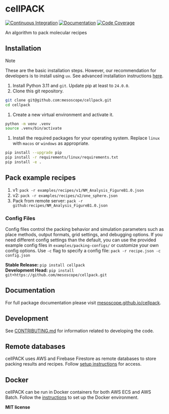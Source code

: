 # cellPACK

[![Continuous Integration](https://github.com/mesoscope/cellpack/actions/workflows/ci.yml/badge.svg)](https://github.com/mesoscope/cellpack/actions/workflows/ci.yml)
[![Documentation](https://github.com/mesoscope/cellpack/workflows/Documentation/badge.svg)](https://mesoscope.github.io/cellpack/)
[![Code Coverage](https://codecov.io/gh/mesoscope/cellpack/branch/main/graph/badge.svg)](https://codecov.io/gh/mesoscope/cellpack)

An algorithm to pack molecular recipes

## Installation

> [!NOTE]
> These are the basic installation steps. However, our recommendation for developers is to install using `uv`. See advanced installation instructions [here](./docs/INSTALLATION.md).

1. Install Python 3.11 and `git`.  Update pip at least to `24.0.0`.
2. Clone this git repository.
```bash
git clone git@github.com:mesoscope/cellpack.git
cd cellpack
```
1. Create a new virtual environment and activate it.
```bash
python -m venv .venv
source .venv/bin/activate
```
1. Install the required packages for your operating system. Replace `linux` with `macos` or `windows` as appropriate.
```bash
pip install --upgrade pip
pip install -r requirements/linux/requirements.txt
pip install -e .
```

## Pack example recipes
1. v1: `pack -r examples/recipes/v1/NM_Analysis_FigureB1.0.json`
2. v2:  `pack -r examples/recipes/v2/one_sphere.json`
3. Pack from remote server: `pack -r  github:recipes/NM_Analysis_FigureB1.0.json`

### Config Files
Config files control the packing behavior and simulation parameters such as place methods, output formats, grid settings, and debugging options. If you need different config settings than the default, you can use the provided example config files in `examples/packing-configs/` or customize your own config options. Use `-c` flag to specify a config file: `pack -r recipe.json -c config.json`

**Stable Release:** `pip install cellpack`<br>
**Development Head:** `pip install git+https://github.com/mesoscope/cellpack.git`

## Documentation

For full package documentation please visit [mesoscope.github.io/cellpack](https://mesoscope.github.io/cellpack).

## Development

See [CONTRIBUTING.md](./docs/CONTRIBUTING.md) for information related to developing the code.

## Remote databases
cellPACK uses AWS and Firebase Firestore as remote databases to store packing results and recipes. Follow [ setup instructions](./docs/REMOTE_DATABASES.md) for access.

## Docker
cellPACK can be run in Docker containers for both AWS ECS and AWS Batch. Follow the [instructions](./docs/DOCKER.md) to set up the Docker environment.

**MIT license**